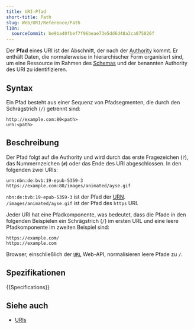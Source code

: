 ```yaml
---
title: URI-Pfad
short-title: Path
slug: Web/URI/Reference/Path
l10n:
  sourceCommit: be9ba40fbef7f96beae73e5dd6d48a3ca875826f
---
```


Der **Pfad** eines URI ist der Abschnitt, der nach der [Authority](/de/docs/Web/URI/Reference/Authority) kommt. Er enthält Daten, die normalerweise in hierarchischer Form organisiert sind, um eine Ressource im Rahmen des [Schemas](/de/docs/Web/URI/Reference/Schemes) und der benannten Authority des URI zu identifizieren.

## Syntax

Ein Pfad besteht aus einer Sequenz von Pfadsegmenten, die durch den Schrägstrich (`/`) getrennt sind:

```plain
http://example.com:80<path>
urn:<path>
```

## Beschreibung

Der Pfad folgt auf die Authority und wird durch das erste Fragezeichen (`?`), das Nummernzeichen (`#`) oder das Ende des URI abgeschlossen. In den folgenden zwei URIs:

```url
urn:nbn:de:bvb:19-epub-5359-3
https://example.com:80/images/animated/ayse.gif
```

`nbn:de:bvb:19-epub-5359-3` ist der Pfad der [URN](/de/docs/Web/URI/Reference/Schemes/urn). `/images/animated/ayse.gif` ist der Pfad des `https` URI.

Jeder URI hat eine Pfadkomponente, was bedeutet, dass die Pfade in den folgenden Beispielen ein Schrägstrich (`/`) im ersten URL und eine leere Pfadkomponente im zweiten Beispiel sind:

```url
https://example.com/
https://example.com
```

Browser, einschließlich der [`URL`](/de/docs/Web/API/URL) Web-API, normalisieren leere Pfade zu `/`.

## Spezifikationen

{{Specifications}}

## Siehe auch

- [URIs](/de/docs/Web/URI)
